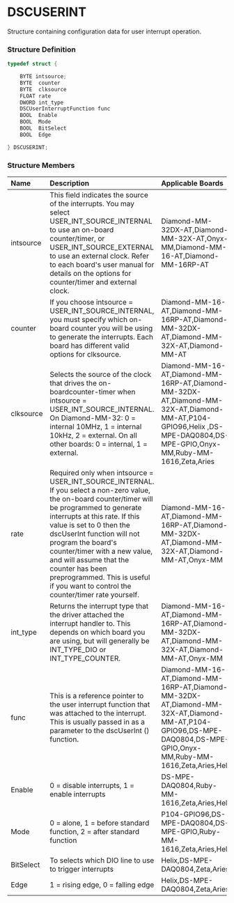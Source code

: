 # DSCUSERINT

Structure containing configuration data for user interrupt operation.

### Structure Definition

```c
typedef struct {

    BYTE intsource;
    BYTE  counter
    BYTE  clksource
    FLOAT rate
    DWORD int_type
    DSCUserInterruptFunction func
    BOOL  Enable
    BOOL  Mode
    BOOL  BitSelect
    BOOL  Edge

} DSCUSERINT;
```

### Structure Members

| Name | Description | Applicable Boards |
| :--- | :--- | :--- |
| intsource | This field indicates the source of the interrupts. You may select USER\_INT\_SOURCE\_INTERNAL to use an on-board counter/timer, or USER\_INT\_SOURCE\_EXTERNAL to use an external clock. Refer to each board's user manual for details on the options for counter/timer and external clock. | Diamond-MM-32DX-AT,Diamond-MM-32X-AT,Onyx-MM,Diamond-MM-16-AT,Diamond-MM-16RP-AT |
| counter | If you choose intsource = USER\_INT\_SOURCE\_INTERNAL, you must specify which on-board counter you will be using to generate the interrupts. Each board has different valid options for clksource. | Diamond-MM-16-AT,Diamond-MM-16RP-AT,Diamond-MM-32DX-AT,Diamond-MM-32X-AT,Diamond-MM-AT |
| clksource | Selects the source of the clock that drives the on-boardcounter-timer when intsource = USER\_INT\_SOURCE\_INTERNAL. On Diamond-MM-32: 0 = internal 10MHz, 1 = internal 10kHz, 2 = external. On all other boards: 0 = internal, 1 = external. | Diamond-MM-16-AT,Diamond-MM-16RP-AT,Diamond-MM-32DX-AT,Diamond-MM-32X-AT,Diamond-MM-AT,P104-GPIO96,Helix ,DS-MPE-DAQ0804,DS-MPE-GPIO,Onyx-MM,Ruby-MM-1616,Zeta,Aries |
| rate | Required only when intsource = USER\_INT\_SOURCE\_INTERNAL. If you select a non-zero value, the on-board counter/timer will be programmed to generate interrupts at this rate. If this value is set to 0 then the dscUserInt function will not program the board's counter/timer with a new value, and will assume that the counter has been preprogrammed. This is useful if you want to control the counter/timer rate yourself. | Diamond-MM-16-AT,Diamond-MM-16RP-AT,Diamond-MM-32DX-AT,Diamond-MM-32X-AT,Diamond-MM-AT,Onyx-MM |
| int\_type | Returns the interrupt type that the driver attached the interrupt handler to. This depends on which board you are using, but will generally be INT\_TYPE\_DIO or INT\_TYPE\_COUNTER. | Diamond-MM-16-AT,Diamond-MM-16RP-AT,Diamond-MM-32DX-AT,Diamond-MM-32X-AT,Diamond-MM-AT,Onyx-MM |
| func | This is a reference pointer to the user interrupt function that was attached to the interrupt. This is usually passed in as a parameter to the dscUserInt \(\) function. | Diamond-MM-16-AT,Diamond-MM-16RP-AT,Diamond-MM-32DX-AT,Diamond-MM-32X-AT,Diamond-MM-AT,P104-GPIO96,DS-MPE-DAQ0804,DS-MPE-GPIO,Onyx-MM,Ruby-MM-1616,Zeta,Aries,Helix |
| Enable | 0 = disable interrupts, 1 = enable interrupts | DS-MPE-DAQ0804,Ruby-MM-1616,Zeta,Aries,Helix |
| Mode | 0 = alone, 1 = before standard function, 2 = after standard function | P104-GPIO96,DS-MPE-DAQ0804,DS-MPE-GPIO,Ruby-MM-1616,Zeta,Aries,Helix |
| BitSelect | To selects which DIO line to use to trigger interrupts | Helix,DS-MPE-DAQ0804,Zeta,Aries |
| Edge | 1 = rising edge, 0 = falling edge | Helix,DS-MPE-DAQ0804,Zeta,Aries |

